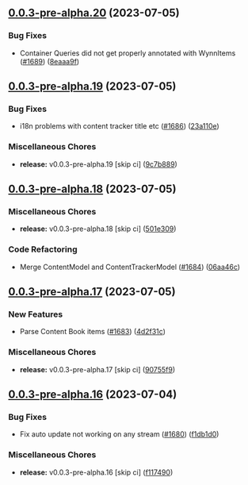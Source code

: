 ## [0.0.3-pre-alpha.20](https://github.com/Wynntils/Artemis/compare/v0.0.3-pre-alpha.19...v0.0.3-pre-alpha.20) (2023-07-05)


### Bug Fixes

* Container Queries did not get properly annotated with WynnItems ([#1689](https://github.com/Wynntils/Artemis/issues/1689)) ([8eaaa9f](https://github.com/Wynntils/Artemis/commit/8eaaa9fbac52de3fd2436e240feef7af345edaa8))

## [0.0.3-pre-alpha.19](https://github.com/Wynntils/Artemis/compare/v0.0.3-pre-alpha.18...v0.0.3-pre-alpha.19) (2023-07-05)


### Bug Fixes

* i18n problems with content tracker title etc ([#1686](https://github.com/Wynntils/Artemis/issues/1686)) ([23a110e](https://github.com/Wynntils/Artemis/commit/23a110e0914bbbbc1b2bf3b907e23516d9540f03))


### Miscellaneous Chores

* **release:** v0.0.3-pre-alpha.19 [skip ci] ([9c7b889](https://github.com/Wynntils/Artemis/commit/9c7b88966b4a35f5789799881f784666a115ea76))

## [0.0.3-pre-alpha.18](https://github.com/Wynntils/Artemis/compare/v0.0.3-pre-alpha.17...v0.0.3-pre-alpha.18) (2023-07-05)


### Miscellaneous Chores

* **release:** v0.0.3-pre-alpha.18 [skip ci] ([501e309](https://github.com/Wynntils/Artemis/commit/501e30998d6c301456ad60005ce6d735b6db2603))


### Code Refactoring

* Merge ContentModel and ContentTrackerModel ([#1684](https://github.com/Wynntils/Artemis/issues/1684)) ([06aa46c](https://github.com/Wynntils/Artemis/commit/06aa46cfb2d9f5fd7d1b0445225a6a36c1f882a7))

## [0.0.3-pre-alpha.17](https://github.com/Wynntils/Artemis/compare/v0.0.3-pre-alpha.16...v0.0.3-pre-alpha.17) (2023-07-05)


### New Features

* Parse Content Book items ([#1683](https://github.com/Wynntils/Artemis/issues/1683)) ([4d2f31c](https://github.com/Wynntils/Artemis/commit/4d2f31cf42bcd82dfcee327c61847a6f3202b44b))


### Miscellaneous Chores

* **release:** v0.0.3-pre-alpha.17 [skip ci] ([90755f9](https://github.com/Wynntils/Artemis/commit/90755f9f7485ed59fa2b7fcc11d6c64c3f734b3a))

## [0.0.3-pre-alpha.16](https://github.com/Wynntils/Artemis/compare/v0.0.3-pre-alpha.15...v0.0.3-pre-alpha.16) (2023-07-04)


### Bug Fixes

* Fix auto update not working on any stream ([#1680](https://github.com/Wynntils/Artemis/issues/1680)) ([f1db1d0](https://github.com/Wynntils/Artemis/commit/f1db1d0696217a1066f7f4de81b2c1192ad225a8))


### Miscellaneous Chores

* **release:** v0.0.3-pre-alpha.16 [skip ci] ([f117490](https://github.com/Wynntils/Artemis/commit/f117490f6937952fa979fc4795a009a14f3a1458))

